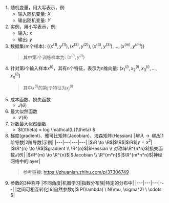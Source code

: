 1. 随机变量，用大写表示，例:
    - 输入随机变量: $X$
    - 输出随机变量: $Y$
2. 实例，用小写表示，例:
    - 输入: $x$
    - 输出: $y$
3. 数据集(m个样本): $\{(x^{(1)}, y^{(1)}), (x^{(2)}, y^{(2)}), (x^{(3)}, y^{(3)}),..., (x^{(m)}, y^{(m)})\}$
    > 其中第i个训练样本为: $(x^{(i)}, y^{(i)})$
4. 针对第i个输入样本$x^{(i)}$，其有n个特征，表示为n维向量: $(x^{(i)}_1, x^{(i)}_2, x^{(i)}_3, ..., x^{(i)}_n)$
    > 其中$x^{(i)}$的第j个特征为$x^{(i)}_j$
5. 成本函数、损失函数
    - $J(\theta)$
6. 最大似然函数
    - $\mathcal{L}(\theta)$
7. 对数最大似然函数
    - $l(\theta) = log \mathcal{L}(\theta) $
8. 梯度(gradient)、雅可比矩阵(Jacobian)、海森矩阵(Hessian)
|$输入 \to 输出$|1阶导数|2阶导数|示例|
|---|---|---|---|
|$\R \to \R$|$\R$|$\R$|$y=x^2$|
|$\R^{n} \to \R$|$gradient \\ \R^{n}$|$Hessian \\ 对称阵\R^{n*n}$|损失函数$J(\theta)$|
|$\R^{m} \to \R^{n}$|$Jacobian \\ \R^{m*n}$|$\R^{m*n*n}$|神经网络中的layer|
    > 参考链接: https://zhuanlan.zhihu.com/p/37306749
9. 参数的3种称呼
|不同角度|机器学习|指数分布族|特定的分布中|
|---|---|---|---|
|之间可相互转化|$\theta$|自然参数$\eta$|$ P(\lambda) \\ N(\mu, \sigma^2) \\ \cdots $|
